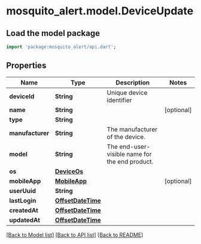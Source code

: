 # mosquito_alert.model.DeviceUpdate

## Load the model package
```dart
import 'package:mosquito_alert/api.dart';
```

## Properties
Name | Type | Description | Notes
------------ | ------------- | ------------- | -------------
**deviceId** | **String** | Unique device identifier | 
**name** | **String** |  | [optional] 
**type** | **String** |  | 
**manufacturer** | **String** | The manufacturer of the device. | 
**model** | **String** | The end-user-visible name for the end product. | 
**os** | [**DeviceOs**](DeviceOs.md) |  | 
**mobileApp** | [**MobileApp**](MobileApp.md) |  | [optional] 
**userUuid** | **String** |  | 
**lastLogin** | [**OffsetDateTime**](OffsetDateTime.md) |  | 
**createdAt** | [**OffsetDateTime**](OffsetDateTime.md) |  | 
**updatedAt** | [**OffsetDateTime**](OffsetDateTime.md) |  | 

[[Back to Model list]](../README.md#documentation-for-models) [[Back to API list]](../README.md#documentation-for-api-endpoints) [[Back to README]](../README.md)


